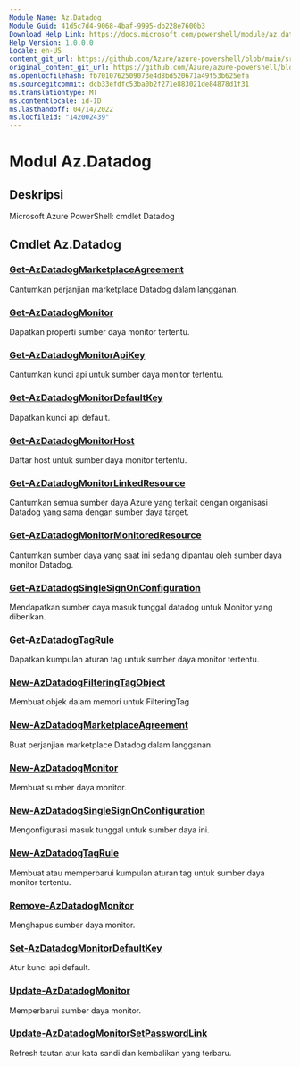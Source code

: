 ```yaml
---
Module Name: Az.Datadog
Module Guid: 41d5c7d4-9068-4baf-9995-db228e7600b3
Download Help Link: https://docs.microsoft.com/powershell/module/az.datadog
Help Version: 1.0.0.0
Locale: en-US
content_git_url: https://github.com/Azure/azure-powershell/blob/main/src/Datadog/help/Az.Datadog.md
original_content_git_url: https://github.com/Azure/azure-powershell/blob/main/src/Datadog/help/Az.Datadog.md
ms.openlocfilehash: fb7010762509073e4d8bd520671a49f53b625efa
ms.sourcegitcommit: dcb33efdfc53ba0b2f271e883021de84878d1f31
ms.translationtype: MT
ms.contentlocale: id-ID
ms.lasthandoff: 04/14/2022
ms.locfileid: "142002439"
---
```

# Modul Az.Datadog
## Deskripsi
Microsoft Azure PowerShell: cmdlet Datadog

## Cmdlet Az.Datadog
### [Get-AzDatadogMarketplaceAgreement](Get-AzDatadogMarketplaceAgreement.md)
Cantumkan perjanjian marketplace Datadog dalam langganan.

### [Get-AzDatadogMonitor](Get-AzDatadogMonitor.md)
Dapatkan properti sumber daya monitor tertentu.

### [Get-AzDatadogMonitorApiKey](Get-AzDatadogMonitorApiKey.md)
Cantumkan kunci api untuk sumber daya monitor tertentu.

### [Get-AzDatadogMonitorDefaultKey](Get-AzDatadogMonitorDefaultKey.md)
Dapatkan kunci api default.

### [Get-AzDatadogMonitorHost](Get-AzDatadogMonitorHost.md)
Daftar host untuk sumber daya monitor tertentu.

### [Get-AzDatadogMonitorLinkedResource](Get-AzDatadogMonitorLinkedResource.md)
Cantumkan semua sumber daya Azure yang terkait dengan organisasi Datadog yang sama dengan sumber daya target.

### [Get-AzDatadogMonitorMonitoredResource](Get-AzDatadogMonitorMonitoredResource.md)
Cantumkan sumber daya yang saat ini sedang dipantau oleh sumber daya monitor Datadog.

### [Get-AzDatadogSingleSignOnConfiguration](Get-AzDatadogSingleSignOnConfiguration.md)
Mendapatkan sumber daya masuk tunggal datadog untuk Monitor yang diberikan.

### [Get-AzDatadogTagRule](Get-AzDatadogTagRule.md)
Dapatkan kumpulan aturan tag untuk sumber daya monitor tertentu.

### [New-AzDatadogFilteringTagObject](New-AzDatadogFilteringTagObject.md)
Membuat objek dalam memori untuk FilteringTag

### [New-AzDatadogMarketplaceAgreement](New-AzDatadogMarketplaceAgreement.md)
Buat perjanjian marketplace Datadog dalam langganan.

### [New-AzDatadogMonitor](New-AzDatadogMonitor.md)
Membuat sumber daya monitor.

### [New-AzDatadogSingleSignOnConfiguration](New-AzDatadogSingleSignOnConfiguration.md)
Mengonfigurasi masuk tunggal untuk sumber daya ini.

### [New-AzDatadogTagRule](New-AzDatadogTagRule.md)
Membuat atau memperbarui kumpulan aturan tag untuk sumber daya monitor tertentu.

### [Remove-AzDatadogMonitor](Remove-AzDatadogMonitor.md)
Menghapus sumber daya monitor.

### [Set-AzDatadogMonitorDefaultKey](Set-AzDatadogMonitorDefaultKey.md)
Atur kunci api default.

### [Update-AzDatadogMonitor](Update-AzDatadogMonitor.md)
Memperbarui sumber daya monitor.

### [Update-AzDatadogMonitorSetPasswordLink](Update-AzDatadogMonitorSetPasswordLink.md)
Refresh tautan atur kata sandi dan kembalikan yang terbaru.

